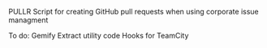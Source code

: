 PULLR
Script for creating GitHub pull requests when using corporate issue managment

To do:
Gemify
Extract utility code
Hooks for TeamCity
